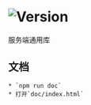 # ![Version](https://img.shields.io/badge/version-14.211.72-green.svg)

服务端通用库

## 文档
    * `npm run doc`
    * 打开`doc/index.html`